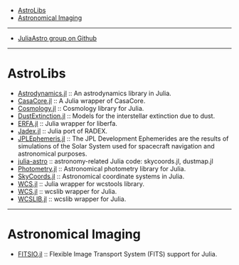 - [AstroLibs](#astrolibs)
- [Astronomical Imaging](#astronomicalimaging)
 
----

* [JuliaAstro group on Github](https://JuliaAstro.github.io)

----

# AstroLibs
- [Astrodynamics.jl](https://github.com/helgee/Astrodynamics.jl) :: An astrodynamics library in Julia.
- [CasaCore.jl](https://github.com/mweastwood/CasaCore.jl) :: A Julia wrapper of CasaCore.
- [Cosmology.jl](https://github.com/JuliaAstro/Cosmology.jl) :: Cosmology library for Julia.
- [DustExtinction.jl](https://github.com/JuliaAstro/DustExtinction.jl) :: Models for the interstellar extinction due to dust.
- [ERFA.jl](https://github.com/JuliaAstro/ERFA.jl) :: Julia wrapper for liberfa.
- [Jadex.jl](https://github.com/autocorr/Jadex.jl) :: Julia port of RADEX.
- [JPLEphemeris.jl](https://github.com/helgee/JPLEphemeris.jl) :: The JPL Development Ephemerides are the results of simulations of the Solar System used for spacecraft navigation and astronomical purposes.
- [julia-astro](https://github.com/kbarbary/julia-astro) :: astronomy-related Julia code: skycoords.jl, dustmap.jl
- [Photometry.jl](https://github.com/kbarbary/Photometry.jl) :: Astronomical photometry library for Julia.
- [SkyCoords.jl](https://github.com/kbarbary/SkyCoords.jl) :: Astronomical coordinate systems in Julia.
- [WCS.jl](https://github.com/kbarbary/WCS.jl) :: Julia wrapper for wcstools library.
- [WCS.jl](https://github.com/nolta/WCS.jl) :: wcslib wrapper for Julia.
- [WCSLIB.jl](https://github.com/nolta/WCSLIB.jl) :: wcslib wrapper for Julia.

----

# Astronomical Imaging
- [FITSIO.jl](https://github.com/JuliaAstro/FITSIO.jl) :: Flexible Image Transport System (FITS) support for Julia.

